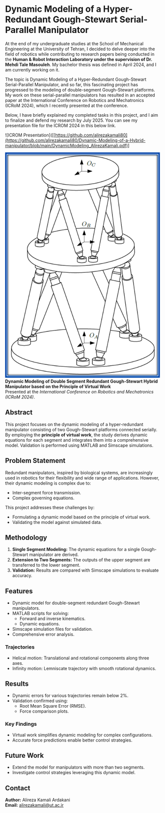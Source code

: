 # Dynamic Modeling of a Hyper-Redundant Gough-Stewart Serial-Parallel Manipulator

At the end of my undergraduate studies at the School of Mechanical Engineering at the University of Tehran, I decided to delve deeper into the field of robotics while contributing to research papers being conducted in the **Human & Robot Interaction Laboratory under the supervision of Dr. Mehdi Tale Masouleh**. My bachelor thesis was defined in April 2024, and I am currently working on it.

The topic is Dynamic Modeling of a Hyper-Redundant Gough-Stewart Serial-Parallel Manipulator, and so far, this fascinating project has progressed to the modeling of double-segment Gough-Stewart platforms. My work on these serial-parallel manipulators has resulted in an accepted paper at the International Conference on Robotics and Mechatronics (ICRoM 2024), which I recently presented at the conference.

Below, I have briefly explained my completed tasks in this project, and I aim to finalize and defend my research by July 2025.
You can see my presentation file for the ICROM 2024 in this below link.


![ICROM Presentation]([[https://github.com/alirezakamali80](https://github.com/alirezakamali80/Dynamic-Modeling-of-a-Hybrid-manipulator/blob/main/DynamicModeling_AlirezaKamali.pdf)]


![DoubleSegmentGSM](./DoubleSegmentGSM.png)
**Dynamic Modeling of Double Segment Redundant Gough-Stewart Hybrid Manipulator based on the Principle of Virtual Work**  
Presented at the *International Conference on Robotics and Mechatronics (ICRoM 2024)*.

## Abstract

This project focuses on the dynamic modeling of a hyper-redundant manipulator consisting of two Gough-Stewart platforms connected serially. By employing the **principle of virtual work**, the study derives dynamic equations for each segment and integrates them into a comprehensive model. Validation is performed using MATLAB and Simscape simulations.

## Problem Statement

Redundant manipulators, inspired by biological systems, are increasingly used in robotics for their flexibility and wide range of applications. However, their dynamic modeling is complex due to:
- Inter-segment force transmission.
- Complex governing equations.

This project addresses these challenges by:
- Formulating a dynamic model based on the principle of virtual work.
- Validating the model against simulated data.

## Methodology

1. **Single Segment Modeling:** The dynamic equations for a single Gough-Stewart manipulator are derived.
2. **Extension to Two Segments:** The outputs of the upper segment are transferred to the lower segment.
3. **Validation:** Results are compared with Simscape simulations to evaluate accuracy.

## Features

- Dynamic model for double-segment redundant Gough-Stewart manipulators.
- MATLAB scripts for solving:
  - Forward and inverse kinematics.
  - Dynamic equations.
- Simscape simulation files for validation.
- Comprehensive error analysis.


### Trajectories

- Helical motion: Translational and rotational components along three axes.
- Infinity motion: Lemniscate trajectory with smooth rotational dynamics.

## Results

- Dynamic errors for various trajectories remain below 2%.
- Validation confirmed using:
  - Root Mean Square Error (RMSE).
  - Force comparison plots.

### Key Findings

- Virtual work simplifies dynamic modeling for complex configurations.
- Accurate force predictions enable better control strategies.

## Future Work

- Extend the model for manipulators with more than two segments.
- Investigate control strategies leveraging this dynamic model.

## Contact

**Author:** Alireza Kamali Ardakani  
**Email:** [alirezakamali@ut.ac.ir](mailto:alirezakamali@ut.ac.ir)  
